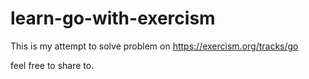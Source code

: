 # learn-go-with-exercism

This is my attempt to solve problem on https://exercism.org/tracks/go

feel free to share to.

